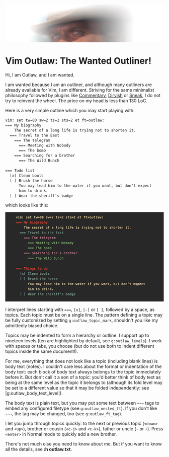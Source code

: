 ![Nobody](images/nobody.jpg)

# Vim Outlaw: The Wanted Outliner!

Hi, I am Outlaw, and I am wanted.

I am wanted because I am an outliner, and although many outliners
are already available for Vim, I am different. Striving for the same
minimalist philosophy followed by plugins like
[Commentary](https://github.com/tpope/vim-commentary),
[Dirvish](https://github.com/justinmk/vim-dirvish) or
[Sneak](https://github.com/justinmk/vim-sneak), I do not try to
reinvent the wheel. The price on my head is less than 130 LoC.

Here is a very simple outline which you may start playing with:

```
vim: set tw=80 sw=2 ts=2 sts=2 et ft=outlaw:
=== My biography
    The secret of a long life is trying not to shorten it.
  === Travel to the East
    === The telegram
      === Meeting with Nobody
      === The bomb
    === Searching for a brother
      === The Wild Bunch

=== Todo list
  [x] Clean boots
  [ ] Brush the horse
      You may lead him to the water if you want, but don't expect
      him to drink.
  [ ] Wear the sheriff's badge
```
which looks like this:

![Sample outline](images/example.png)

I interpret lines starting with `===`, `[x]`, `[-]` or `[ ]`,
followed by a space, as topics. Each topic must be on a single line.
The pattern defining a topic may be fully customized by setting
`g:outlaw_topic_mark`, shouldn't you like my admittedly biased
choice.

Topics may be indented to form a hierarchy or outline. I support up
to nineteen levels (ten are highlighted by default, see
`g:outlaw_levels`). I work with spaces or tabs, you choose (but do
not use both to indent different topics inside the same document!).

For me, everything that does not look like a topic (including blank
lines) is body text (notes). I couldn't care less about the format
or indentation of the body text: each block of body text always
belongs to the topic immediately before it. But don't call it a son
of a topic: you'd better think of body text as being at the same
level as the topic it belongs to (although its fold level may be set
to a different value so that it may be folded independently: see
|g:outlaw_body_text_level|).

The body text is plain text, but you may put some text between `~~~`
tags to embed any configured filetype (see `g:outlaw_nested_ft`). If
you don't like `~~~`, the tag may be changed, too (see
`g:outlaw_ft_tag`).

I let you jump through topics quickly: to the next or previous topic
(`<down>` and `<up>`), brother or cousin (`<c-j>` and `<c-k>`),
father or uncle (`-` or `+`). Press `<enter>` in Normal mode to
quickly add a new brother.

There's not much else you need to know about me. But if you want to
know all the details, see **:h outlaw.txt**.


